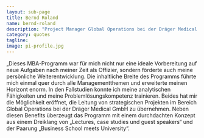 ```yaml
---
layout: sub-page
title: Bernd Roland
name: bernd-roland
description: "Project Manager Global Operations bei der Dräger Medical GmbH, Absolvent MBA International Management Jg. 2011"
category: quotes
tagline: 
image: pi-profile.jpg
---
```


„Dieses MBA-Programm war für mich nicht nur eine ideale Vorbereitung auf neue Aufgaben nach meiner Zeit als Offizier, sondern förderte auch meine persönliche Weiterentwicklung. Die inhaltliche Breite des Programms führte mich einmal quer durch alle Managementthemen und erweiterte meinen Horizont enorm. In den Fallstudien konnte ich meine analytischen Fähigkeiten und meine Problemlösungskompetenz trainieren. Beides hat mir die Möglichkeit eröffnet, die Leitung von strategischen Projekten im Bereich Global Operations bei der Dräger Medical GmbH zu übernehmen. Neben diesen Benefits überzeugt das Programm mit einem durchdachten Konzept aus einem Dreiklang von „Lectures, case studies und guest speakers“ und der Paarung „Business School meets University“.


